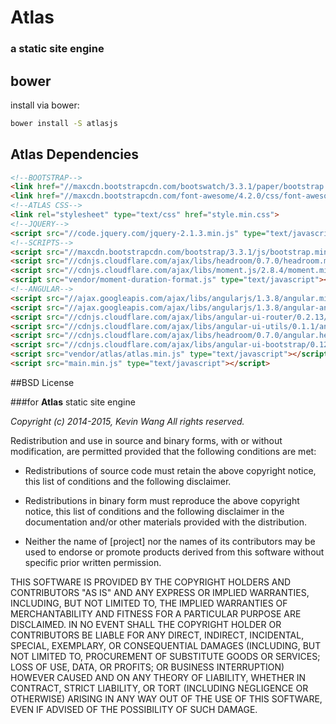 # Atlas
### a static site engine 

## bower 
install via bower: 
```bash
bower install -S atlasjs
```

## Atlas Dependencies 
```html
<!--BOOTSTRAP-->
<link href="//maxcdn.bootstrapcdn.com/bootswatch/3.3.1/paper/bootstrap.min.css" rel="stylesheet">
<link href="//maxcdn.bootstrapcdn.com/font-awesome/4.2.0/css/font-awesome.min.css" rel="stylesheet">
<!--ATLAS CSS-->
<link rel="stylesheet" type="text/css" href="style.min.css">
<!--JQUERY-->
<script src="//code.jquery.com/jquery-2.1.3.min.js" type="text/javascript"></script>
<!--SCRIPTS-->
<script src="//maxcdn.bootstrapcdn.com/bootstrap/3.3.1/js/bootstrap.min.js" type="text/javascript"></script>
<script src="//cdnjs.cloudflare.com/ajax/libs/headroom/0.7.0/headroom.min.js" type="text/javascript"></script>
<script src="//cdnjs.cloudflare.com/ajax/libs/moment.js/2.8.4/moment.min.js" type="text/javascript"></script>
<script src="vendor/moment-duration-format.js" type="text/javascript"></script>
<!--ANGULAR-->
<script src="//ajax.googleapis.com/ajax/libs/angularjs/1.3.8/angular.min.js" type="text/javascript"></script>
<script src="//ajax.googleapis.com/ajax/libs/angularjs/1.3.8/angular-animate.min.js" type="text/javascript"></script>
<script src="//cdnjs.cloudflare.com/ajax/libs/angular-ui-router/0.2.13/angular-ui-router.min.js" type="text/javascript"></script>
<script src="//cdnjs.cloudflare.com/ajax/libs/angular-ui-utils/0.1.1/angular-ui-utils.min.js" type="text/javascript"></script>
<script src="//cdnjs.cloudflare.com/ajax/libs/headroom/0.7.0/angular.headroom.min.js" type="text/javascript"></script>
<script src="//cdnjs.cloudflare.com/ajax/libs/angular-ui-bootstrap/0.12.0/ui-bootstrap.min.js" type="text/javascript"></script>
<script src="vendor/atlas/atlas.min.js" type="text/javascript"></script>
<script src="main.min.js" type="text/javascript"></script>
```

##BSD License 

###for **Atlas** static site engine

*Copyright (c) 2014-2015, Kevin Wang
All rights reserved.*

Redistribution and use in source and binary forms, with or without
modification, are permitted provided that the following conditions are met:

* Redistributions of source code must retain the above copyright notice, this
  list of conditions and the following disclaimer.

* Redistributions in binary form must reproduce the above copyright notice,
  this list of conditions and the following disclaimer in the documentation
  and/or other materials provided with the distribution.

* Neither the name of [project] nor the names of its
  contributors may be used to endorse or promote products derived from
  this software without specific prior written permission.

THIS SOFTWARE IS PROVIDED BY THE COPYRIGHT HOLDERS AND CONTRIBUTORS "AS IS"
AND ANY EXPRESS OR IMPLIED WARRANTIES, INCLUDING, BUT NOT LIMITED TO, THE
IMPLIED WARRANTIES OF MERCHANTABILITY AND FITNESS FOR A PARTICULAR PURPOSE ARE
DISCLAIMED. IN NO EVENT SHALL THE COPYRIGHT HOLDER OR CONTRIBUTORS BE LIABLE
FOR ANY DIRECT, INDIRECT, INCIDENTAL, SPECIAL, EXEMPLARY, OR CONSEQUENTIAL
DAMAGES (INCLUDING, BUT NOT LIMITED TO, PROCUREMENT OF SUBSTITUTE GOODS OR
SERVICES; LOSS OF USE, DATA, OR PROFITS; OR BUSINESS INTERRUPTION) HOWEVER
CAUSED AND ON ANY THEORY OF LIABILITY, WHETHER IN CONTRACT, STRICT LIABILITY,
OR TORT (INCLUDING NEGLIGENCE OR OTHERWISE) ARISING IN ANY WAY OUT OF THE USE
OF THIS SOFTWARE, EVEN IF ADVISED OF THE POSSIBILITY OF SUCH DAMAGE.
